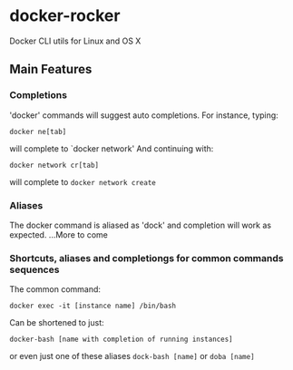 # docker-rocker
Docker CLI utils for Linux and OS X

## Main Features

### Completions
'docker' commands will suggest auto completions.  For instance, typing:
```
docker ne[tab]
```
will complete to `docker network'  And continuing with:
```
docker network cr[tab]
```
will complete to `docker network create`
### Aliases
The docker command is aliased as 'dock' and completion will work as expected.
...More to come
### Shortcuts, aliases and completiongs for common commands sequences
The common command:
```
docker exec -it [instance name] /bin/bash
```
Can be shortened to just:
```
docker-bash [name with completion of running instances]
```
or even just one of these aliases `dock-bash [name]` or `doba [name]`
